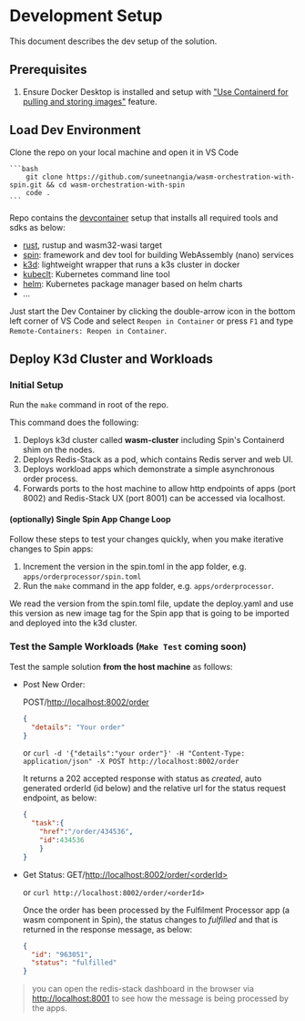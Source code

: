 # Development Setup

This document describes the dev setup of the solution.

## Prerequisites

1. Ensure Docker Desktop is installed and setup with ["Use Containerd for pulling and storing images"](https://docs.docker.com/desktop/containerd/) feature.

## Load Dev Environment

Clone the repo on your local machine and open it in VS Code

    ```bash
        git clone https://github.com/suneetnangia/wasm-orchestration-with-spin.git && cd wasm-orchestration-with-spin
        code .
    ```

Repo contains the [devcontainer](../.devcontainer/devcontainer.json) setup that installs all required tools and sdks as below:

- [rust](https://www.rust-lang.org/), rustup and wasm32-wasi target
- [spin](https://www.fermyon.com/spin): framework and dev tool for building WebAssembly (nano) services
- [k3d](https://k3d.io/): lightweight wrapper that runs a k3s cluster in docker
- [kubeclt](https://kubernetes.io/docs/reference/kubectl/): Kubernetes command line tool
- [helm](https://helm.sh/): Kubernetes package manager based on helm charts
- ...

Just start the Dev Container by clicking the double-arrow icon in the bottom left corner of VS Code and select `Reopen in Container` or press `F1` and type `Remote-Containers: Reopen in Container`.

## Deploy K3d Cluster and Workloads

### Initial Setup

Run the `make` command in root of the repo.

This command does the following:

1. Deploys k3d cluster called **wasm-cluster** including Spin's Containerd shim on the nodes.
2. Deploys Redis-Stack as a pod, which contains Redis server and web UI.
3. Deploys workload apps which demonstrate a simple asynchronous order process.
4. Forwards ports to the host machine to allow http endpoints of apps (port 8002) and Redis-Stack UX (port 8001) can be accessed via localhost.

#### (optionally) Single Spin App Change Loop

Follow these steps to test your changes quickly, when you make iterative changes to Spin apps:

1. Increment the version in the spin.toml in the app folder, e.g. `apps/orderprocessor/spin.toml`
2. Run the `make` command in the app folder, e.g. `apps/orderprocessor`.

We read the version from the spin.toml file, update the deploy.yaml and use this version as new image tag for the Spin app that is going to be imported and deployed into the k3d cluster.

### Test the Sample Workloads (`Make Test` coming soon)

Test the sample solution **from the host machine** as follows:

- Post New Order:

  POST/[http://localhost:8002/order](http://localhost:8002/order)

  ```json
  {
    "details": "Your order"
  }
  ```
  or `curl -d '{"details":"your order"}' -H "Content-Type: application/json" -X POST http://localhost:8002/order`

  It returns a 202 accepted response with status as _created_, auto generated orderId (id below) and the relative url for the status request endpoint, as below:

  ```json
  {
    "task":{
      "href":"/order/434536",
      "id":434536
      }
  }
  ```

- Get Status:
  GET/[http://localhost:8002/order/\<orderId>](http://localhost:8002/order/<orderId>)
  
  or `curl http://localhost:8002/order/<orderId>`
  
  Once the order has been processed by the Fulfilment Processor app (a wasm component in Spin), the status changes to _fulfilled_ and that is returned in the response message, as below:
  
  ```json
  {
    "id": "963051",
    "status": "fulfilled"
  }
  ```
> you can open the redis-stack dashboard in the browser via [http://localhost:8001](http://localhost:8001) to see how the message is being processed by the apps.
